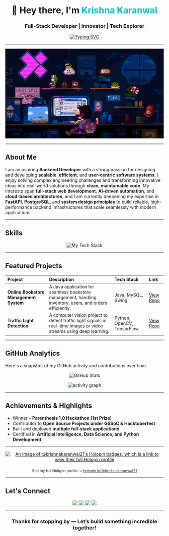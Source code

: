 <!-- HEADER -->
<h1 align="center">👋 Hey there, I'm <span style="color:#00C2CB;">Krishna Karanwal</span></h1>
<h3 align="center"> Full-Stack Developer | Innovator | Tech Explorer</h3>

<p align="center">
  <a href="https://github.com/KrishnaKaranwal21">
    <img src="https://readme-typing-svg.herokuapp.com?font=Fira+Code&weight=600&pause=1000&color=00C2CB&center=true&vCenter=true&width=500&lines=Welcome+to+my+GitHub!!;Coding+the+future,+one+line+at+a+time.;Turning+ideas+into+impactful+solutions!;Let's+build+something+extraordinary+" alt="Typing SVG" />
  </a>
</p>

---

<p align="center">
  <img src="https://github.com/KrishnaKaranwal21/KrishnaKaranwal21/blob/main/Animation.gif" alt="Profile Animation" />
</p>

---

## About Me

I am an aspiring **Backend Developer** with a strong passion for designing and developing **scalable**, **efficient**, and **user-centric software systems**. I enjoy solving complex engineering challenges and transforming innovative ideas into real-world solutions through **clean, maintainable code**. My interests span **full-stack web development**, **AI-driven automation**, and **cloud-based architectures**, and I am currently deepening my expertise in **FastAPI**, **PostgreSQL**, and **system design principles** to build reliable, high-performance backend infrastructures that scale seamlessly with modern applications.



---

## Skills

<p align="center">
  <img src="https://skillicons.dev/icons?i=python,cpp,django,c,java,html,css,js,react,tailwind,flask,mysql,fastapi,nodejs,express,postgresql,mongodb,firebase,git,github,vscode,figma,vercel"
       alt="My Tech Stack" />
</p>


---

## Featured Projects

| Project | Description | Tech Stack | Link |
|:--------|:-----------|:-----------|:-----|
| **Online Bookstore Management System** | A Java application for seamless bookstore management, handling inventory, users, and orders efficiently. | Java, MySQL, Swing | [View Repo](https://github.com/KrishnaKaranwal21/Online-Bookstore-Management-System-JAVA) |
| **Traffic Light Detection** | A computer vision project to detect traffic light signals in real-time images or video streams using deep learning. | Python, OpenCV, TensorFlow | [View Repo](https://github.com/KrishnaKaranwal21/traffic-light-detection) |


---

## GitHub Analytics


Here's a snapshot of my GitHub activity and contributions over time.

<p align="center">
  <img src="https://github-readme-stats.vercel.app/api?username=KrishnaKaranwal21&show_icons=true&theme=tokyonight&hide_border=true&count_private=true&card_width=400" alt="GitHub Stats" height="1000" />
</p>

<p align="center">
  <img src="https://github-readme-activity-graph.vercel.app/graph?username=KrishnaKaranwal21&theme=tokyo-night" alt="activity graph" />
</p>

---

## Achievements & Highlights

- Winner – **Parenthesis 1.0 Hackathon (1st Prize)**  
- Contributor to **Open Source Projects under GSSoC & Hacktoberfest**
- Built and deployed **multiple full-stack applications**  
- Certified in **Artificial Intelligence, Data Science, and Python Development**

---

<!-- README.md snippet: Holopin badges (centered and clickable) -->
<p align="center">
  <a href="https://holopin.io/@krishnakaranwal21" target="_blank" rel="noopener">
    <img alt="An image of @krishnakaranwal21's Holopin badges, which is a link to view their full Holopin profile"
         src="https://holopin.me/krishnakaranwal21" />
  </a>
</p>

<!-- Optional: small caption under the badges -->
<p align="center">
  <sub>See my full Holopin profile → <a href="https://holopin.io/@krishnakaranwal21">holopin.io/@krishnakaranwal21</a></sub>
</p>

---

## Let's Connect

<p align="center">
  <a href="mailto:krishnakaranwal@gmail.com"><img src="https://img.shields.io/badge/Gmail-D14836?style=for-the-badge&logo=gmail&logoColor=white" /></a>
  <a href="https://www.linkedin.com/in/krishna-karanwal-kk"><img src="https://img.shields.io/badge/LinkedIn-0A66C2?style=for-the-badge&logo=linkedin&logoColor=white" /></a>
  <a href="https://x.com/KaranwalKr14633"><img src="https://img.shields.io/badge/Twitter-1DA1F2?style=for-the-badge&logo=x&logoColor=white" /></a>
  <a href="https://KrishnaKaranwal21.github.io"><img src="https://img.shields.io/badge/Portfolio-000000?style=for-the-badge&logo=react&logoColor=white" /></a>
</p>

---

<h3 align="center">Thanks for stopping by — Let’s build something incredible together!</h3>
